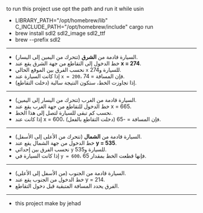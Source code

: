 to run this project use opt the path and run it while usin

- LIBRARY_PATH="/opt/homebrew/lib" C_INCLUDE_PATH="/opt/homebrew/include" cargo run
- brew install sdl2 sdl2_image sdl2_ttf                                            
- brew --prefix sdl2
----------------------------------------------------------
- السيارة قادمة من **الشرق** (تتحرك من اليمين إلى اليسار).
- خط الدخول إلى التقاطع من جهة الشرق يقع عند **x = 274**.
- نحسب الفرق بين الموقع الحالي `x` للسيارة و274.
- إذا كانت السيارة عند `x = 200`، فإن المسافة = 74.
- إذا تجاوزت الخط، ستكون النتيجة سالبة (دخلت التقاطع).
 -----------------------------------------------------
 - السيارة قادمة من الغرب (تتحرك من اليسار إلى اليمين).
- خط الدخول للتقاطع من جهة الغرب يقع عند x = 665.
- نحسب كم تبقى للسيارة لتصل إلى هذا الخط.
- إذا كانت عند x = 600، فإن المسافة = -65 (دخلت التقاطع بالفعل).
----------------------------------------------------------------
- السيارة قادمة من **الشمال** (تتحرك من الأعلى إلى الأسفل).
- خط الدخول من جهة الشمال يقع عند **y = 535**.
- نحسب الفرق بين إحداثي `y` للسيارة و535.
- إذا كانت السيارة في `y = 600`، فإنها قطعت الخط بمقدار 65.
-----------------------------------------------------------
- السيارة قادمة من الجنوب (من الأسفل إلى الأعلى).
- خط الدخول من الجنوب يقع عند y = 214.
- الفرق يحدد المسافة المتبقية قبل دخول التقاطع.
-----------------------------------------------
- this project make by jehad
